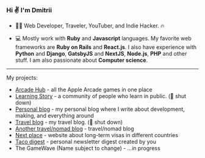 ### Hi ✌️ I'm Dmitrii

- 👨‍💻 Web Developer, Traveler, YouTuber, and Indie Hacker. 🔥

- 💻 Mostly work with **Ruby** and **Javascript** languages. My favorite web frameworks are **Ruby on Rails** and **React.js**. I also have experience with **Python** and **Django**, **GatsbyJS** and **NextJS**, **Node.js**, **PHP** and other stuff. I am also passionate about **Computer science**.

---

My projects:
- [Arcade Hub](https://arcade-hub.com) - all the Apple Arcade games in one place
- [Learning Story](https://getlearningstory.com) - a community of people who learn in public. (🙅 shut down)
- [Personal blog](https://dpashutskii.com) - my personal blog where I write about development, making, and everything around
- [Travel blog](https://dnjourney.com) - my travel blog. (🙅 shut down)
- [Another travel/nomad blog](https://slowandsteadyblog.com) - travel/nomad blog
- [Next place](https://nextplaceto.com) - website about long-term visas in different countries
- [Taco digest](https://tacodigest.com) - personal newsletter digest created by you
- The GameWave (Name subject to change) - ...in progress
